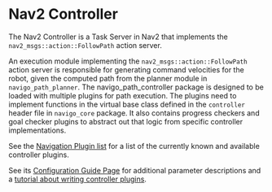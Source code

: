 # Nav2 Controller

The Nav2 Controller is a Task Server in Nav2 that implements the `nav2_msgs::action::FollowPath` action server.

An execution module implementing the `nav2_msgs::action::FollowPath` action server is responsible for generating command velocities for the robot, given the computed path from the planner module in `navigo_path_planner`. The navigo_path_controller package is designed to be loaded with multiple plugins for path execution. The plugins need to implement functions in the virtual base class defined in the `controller` header file in `navigo_core` package. It also contains progress checkers and goal checker plugins to abstract out that logic from specific controller implementations.

See the [Navigation Plugin list](https://navigation.ros.org/plugins/index.html) for a list of the currently known and available controller plugins. 

See its [Configuration Guide Page](https://navigation.ros.org/configuration/packages/configuring-controller-server.html) for additional parameter descriptions and a [tutorial about writing controller plugins](https://navigation.ros.org/plugin_tutorials/docs/writing_new_nav2controller_plugin.html).
